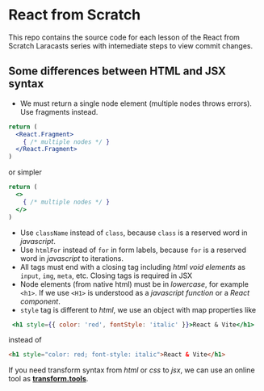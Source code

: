 # React from Scratch

This repo contains the source code for each lesson of the React from Scratch Laracasts series with intemediate steps to view commit changes.

## Some differences between HTML and JSX syntax

- We must return a single node element (multiple nodes throws errors). Use fragments instead.
```jsx
return (
  <React.Fragment>
    { /* multiple nodes */ }
  </React.Fragment>
)
```

or simpler

```jsx
return (
  <>
    { /* multiple nodes */ }
  </>
)
```
- Use `className` instead of `class`, because `class` is a reserved word in *javascript*.
- Use `htmlFor` instead of `for` in form labels, because `for` is a reserved word in *javascript* to iterations.
- All tags must end with a closing tag including *html void elements* as `input`, `img`, `meta`, etc. Closing tags is required in JSX
- Node elements (from native html) must be in *lowercase*, for example `<h1>`. If we use `<H1>` is understood as a *javascript function* or a *React component*.
- `style` tag is different to *html*, we use an object with map properties like
```jsx
 <h1 style={{ color: 'red', fontStyle: 'italic' }}>React & Vite</h1>
```
instead of
```html
<h1 style="color: red; font-style: italic">React & Vite</h1>
```
If you need transform syntax from *html* or *css* to *jsx*, we can use an online tool as [**transform.tools**](https://transform.tools).